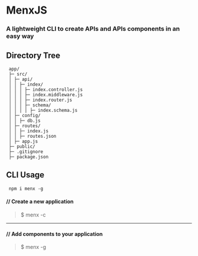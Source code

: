# MenxJS

### A lightweight CLI to create APIs and APIs components in an easy way

## Directory Tree

```
 app/
 ├─ src/
 │ ├─ api/
 │ │ ├─ index/
 │ │ │ ├─ index.controller.js
 │ │ │ ├─ index.middleware.js
 │ │ │ ├─ index.router.js
 │ │ │ ├─ schema/
 │ │ │ │ ├─ index.schema.js
 │ ├─ config/
 │ │ ├─ db.js
 │ ├─ routes/
 │ │ ├─ index.js
 │ │ ├─ routes.json
 │ ├─ app.js
 ├─ public/
 ├─ .gitignore
 ├─ package.json
```

## CLI Usage

```
 npm i menx -g

```

#### // Create a new application

> $ menx -c

---

#### // Add components to your application

> $ menx -g
